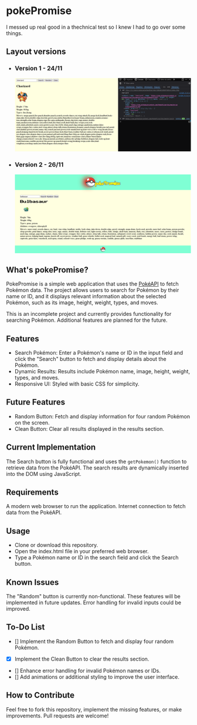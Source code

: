 # pokePromise

I messed up real good in a thechnical test so I knew I had to go over some things.

## Layout versions
- ### Version 1 - 24/11 
    ![Version 1 - 24/11](web_looks/look_24.11.png)
- ### Version 2 - 26/11
    ![Version 2 - 26/11](web_looks/look_26.11.png)

## What's pokePromise?

PokePromise is a simple web application that uses the [PokéAPI](https://pokeapi.co/docs/v2) to fetch Pokémon data. The project allows users to search for Pokémon by their name or ID, and it displays relevant information about the selected Pokémon, such as its image, height, weight, types, and moves.

This is an incomplete project and currently provides functionality for searching Pokémon. Additional features are planned for the future.

## Features

- Search Pokémon: Enter a Pokémon's name or ID in the input field and click the "Search" button to fetch and display details about the Pokémon.
- Dynamic Results: Results include Pokémon name, image, height, weight, types, and moves.
- Responsive UI: Styled with basic CSS for simplicity.

## Future Features

- Random Button: Fetch and display information for four random Pokémon on the screen.
- Clean Button: Clear all results displayed in the results section.


## Current Implementation

The Search button is fully functional and uses the `getPokemon()` function to retrieve data from the PokéAPI.
The search results are dynamically inserted into the DOM using JavaScript.

## Requirements

A modern web browser to run the application.
Internet connection to fetch data from the PokéAPI.

## Usage

- Clone or download this repository.
- Open the index.html file in your preferred web browser.
- Type a Pokémon name or ID in the search field and click the Search button.

## Known Issues

The "Random" button is currently non-functional. These features will be implemented in future updates.
Error handling for invalid inputs could be improved.

## To-Do List

- [] Implement the Random Button to fetch and display four random Pokémon.
- [x] Implement the Clean Button to clear the results section.
- [] Enhance error handling for invalid Pokémon names or IDs.
- [] Add animations or additional styling to improve the user interface.

## How to Contribute

Feel free to fork this repository, implement the missing features, or make improvements. Pull requests are welcome!